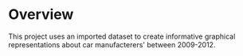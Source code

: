 # Overview
This project uses an imported dataset to create informative graphical representations about car manufacterers' between 
2009-2012.
